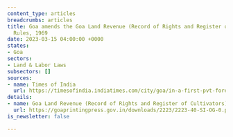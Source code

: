 ```yaml
---
content_type: articles
breadcrumbs: articles
title: Goa amends the Goa Land Revenue (Record of Rights and Register of Cultivators)
  Rules, 1969
date: 2023-03-15 04:00:00 +0000
states:
- Goa
sectors:
- Land & Labor Laws
subsectors: []
sources:
- name: Times of India
  url: https://timesofindia.indiatimes.com/city/goa/in-a-first-pvt-forests-to-be-on-govt-records/articleshowprint/98550860.cms
details:
- name: Goa Land Revenue (Record of Rights and Register of Cultivators) Rules, 1969
  url: https://goaprintingpress.gov.in/downloads/2223/2223-40-SI-OG-0.pdf
is_newsletter: false

---
```

